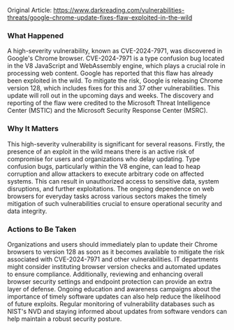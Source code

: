 Original Article: https://www.darkreading.com/vulnerabilities-threats/google-chrome-update-fixes-flaw-exploited-in-the-wild

### What Happened
A high-severity vulnerability, known as CVE-2024-7971, was discovered in Google's Chrome browser. CVE-2024-7971 is a type confusion bug located in the V8 JavaScript and WebAssembly engine, which plays a crucial role in processing web content. Google has reported that this flaw has already been exploited in the wild. To mitigate the risk, Google is releasing Chrome version 128, which includes fixes for this and 37 other vulnerabilities. This update will roll out in the upcoming days and weeks. The discovery and reporting of the flaw were credited to the Microsoft Threat Intelligence Center (MSTIC) and the Microsoft Security Response Center (MSRC).

### Why It Matters
This high-severity vulnerability is significant for several reasons. Firstly, the presence of an exploit in the wild means there is an active risk of compromise for users and organizations who delay updating. Type confusion bugs, particularly within the V8 engine, can lead to heap corruption and allow attackers to execute arbitrary code on affected systems. This can result in unauthorized access to sensitive data, system disruptions, and further exploitations. The ongoing dependence on web browsers for everyday tasks across various sectors makes the timely mitigation of such vulnerabilities crucial to ensure operational security and data integrity.

### Actions to Be Taken
Organizations and users should immediately plan to update their Chrome browsers to version 128 as soon as it becomes available to mitigate the risk associated with CVE-2024-7971 and other vulnerabilities. IT departments might consider instituting browser version checks and automated updates to ensure compliance. Additionally, reviewing and enhancing overall browser security settings and endpoint protection can provide an extra layer of defense. Ongoing education and awareness campaigns about the importance of timely software updates can also help reduce the likelihood of future exploits. Regular monitoring of vulnerability databases such as NIST's NVD and staying informed about updates from software vendors can help maintain a robust security posture.